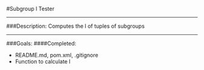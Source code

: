 #Subgroup l Tester

---
###Description:
Computes the l of tuples of subgroups

---
###Goals:
####Completed:
* README.md, pom.xml, .gitignore
* Function to calculate l
